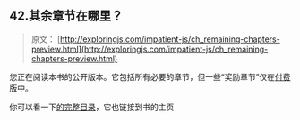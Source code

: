 ## 42.其余章节在哪里？

> 原文： [http://exploringjs.com/impatient-js/ch_remaining-chapters-preview.html](http://exploringjs.com/impatient-js/ch_remaining-chapters-preview.html)

您正在阅读本书的公开版本。它包括所有必要的章节，但一些“奖励章节”仅在[付费版](http://exploringjs.com/impatient-js/index.html#buy)中。

你可以看一下[的完整目录](http://exploringjs.com/impatient-js/downloads/complete-toc.html)，它也链接到书的主页
